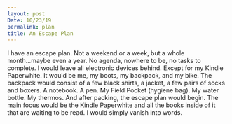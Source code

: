 ```yaml
---
layout: post
Date: 10/23/19
permalink: plan
title: An Escape Plan
---
```


I have an escape plan. Not a weekend or a week, but a whole month...maybe even a year. No agenda, nowhere to be, no tasks to complete. I would leave all electronic devices behind. Except for my Kindle Paperwhite. It would be me, my boots, my backpack, and my bike. The backpack would consist of a few black shirts, a jacket, a few pairs of socks and boxers. A notebook. A pen. My Field Pocket (hygiene bag). My water bottle. My thermos. And after packing, the escape plan would begin. The main focus would be the Kindle Paperwhite and all the books inside of it that are waiting to be read. I would simply vanish into words.